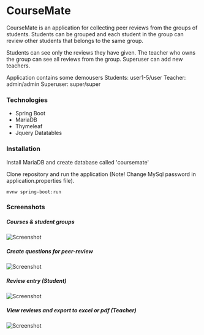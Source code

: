 # CourseMate

CourseMate is an application for collecting peer reviews from the groups of students. Students can be grouped and each student in the group can review other students that belongs to the same group.

Students can see only the reviews they have given. The teacher who owns the group can see all reviews from the group. Superuser can add new teachers.

Application contains some demousers
Students: user1-5/user
Teacher: admin/admin
Superuser: super/super

### Technologies
- Spring Boot
- MariaDB
- Thymeleaf
- Jquery Datatables

### Installation

Install MariaDB and create database called 'coursemate'

Clone repository and run the application (Note! Change MySql password in application.properties file).

    mvnw spring-boot:run

### Screenshots

##### Courses & student groups

![Screenshot](http://juhahinkula.github.com/img/coursemate_groups.png)

##### Create questions for peer-review

![Screenshot](http://juhahinkula.github.com/img/coursemate_questions.png)

##### Review entry (Student)

![Screenshot](http://juhahinkula.github.com/img/coursemate_peerreview.png)

##### View reviews and export to excel or pdf (Teacher)

![Screenshot](http://juhahinkula.github.com/img/coursemate_review.png)
